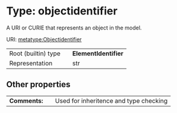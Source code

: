 
# Type: objectidentifier


A URI or CURIE that represents an object in the model.

URI: [metatype:Objectidentifier](https://w3id.org/biolink/biolinkml/meta/types/Objectidentifier)

|  |  |  |
| --- | --- | --- |
| Root (builtin) type | | **ElementIdentifier** |
| Representation | | str |

## Other properties

|  |  |  |
| --- | --- | --- |
| **Comments:** | | Used for inheritence and type checking |

